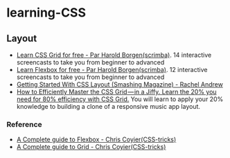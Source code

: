 # learning-CSS

## Layout
* [Learn CSS Grid for free - Par Harold Borgen(scrimba)](https://scrimba.com/g/gR8PTE). 14 interactive screencasts to take you from beginner to advanced
* [Learn Flexbox for free - Par Harold Borgen(scrimba)](https://scrimba.com/g/gflexbox). 12 interactive screencasts to take you from beginner to advanced
* [Getting Started With CSS Layout (Smashing Magazine) - Rachel Andrew](https://www.smashingmagazine.com/2018/05/guide-css-layout/) 
* [How to Efficiently Master the CSS Grid — in a Jiffy. Learn the 20% you need for 80% efficiency with CSS Grid.](https://medium.com/flexbox-and-grids/how-to-efficiently-master-the-css-grid-in-a-jiffy-585d0c213577)
You will learn to apply your 20% knowledge to building a clone of a responsive music app layout.

### Reference
* [A Complete guide to Flexbox - Chris Coyier(CSS-tricks)](https://css-tricks.com/snippets/css/a-guide-to-flexbox/)
* [A Complete guide to Grid - Chris Coyier(CSS-tricks)](https://css-tricks.com/snippets/css/complete-guide-grid/)
